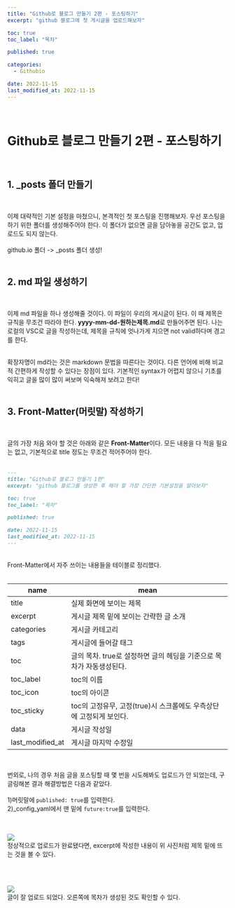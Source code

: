 ```yaml
---
title: "Github로 블로그 만들기 2편 - 포스팅하기"
excerpt: "github 블로그에 첫 게시글을 업로드해보자"

toc: true
toc_label: "목차"

published: true

categories:
  - Githubio

date: 2022-11-15
last_modified_at: 2022-11-15
---
```

<br>


# Github로 블로그 만들기 2편 - 포스팅하기

<br>

## 1. &#95;posts 폴더 만들기
<br>

이제 대략적인 기본 설정을 마쳤으니, 본격적인 첫 포스팅을 진행해보자. 우선 포스팅을 하기 위한 폴더를 생성해주어야 한다. 이 폴더가 없으면 글을 담아놓을 공간도 없고, 업로드도 되지 않는다.
<br><br>
github.io 폴더 -> &#95;posts 폴더 생성!
<br><br>

## 2. md 파일 생성하기

<br>

이제 md 파일을 하나 생성해줄 것이다. 이 파일이 우리의 게시글이 된다. 이 때 제목은 규칙을 무조건 따라야 한다. **yyyy-mm-dd-원하는제목.md**로 만들어주면 된다. 나는 로컬의 VSC로 글을 작성하는데, 제목을 규칙에 엇나가게 지으면 not valid하다며 경고를 한다.<br><br>

확장자명이 md라는 것은 markdown 문법을 따른다는 것이다. 다른 언어에 비해 비교적 간편하게 작성할 수 있다는 장점이 있다. 기본적인 syntax가 어렵지 않으니 기초를 익히고 글을 많이 많이 써보며 익숙해져 보려고 한다!<br><br>

## 3. Front-Matter(머릿말) 작성하기

<br>

글의 가장 처음 와야 할 것은 아래와 같은 **Front-Matter**이다. 모든 내용을 다 적을 필요는 없고, 기본적으로 title 정도는 무조건 적어주어야 한다. <br><br>


```md
---
title: "Github로 블로그 만들기 1편"
excerpt: "github 블로그를 생성한 후 해야 할 가장 간단한 기본설정을 알아보자"

toc: true
toc_label: "목차"

published: true

date: 2022-11-15
last_modified_at: 2022-11-15
---
```

<br>
Front-Matter에서 자주 쓰이는 내용들을 테이블로 정리했다.
<br><br>

|name|mean|
|---|---|
|title|실제 화면에 보이는 제목|
|excerpt|게시글 제목 밑에 보이는 간략한 글 소개|
|categories|게시글 카테고리|
|tags|게시글에 들어갈 태그|
|toc|글의 목차. true로 설정하면 글의 헤딩을 기준으로 목차가 자동생성된다.|
|toc_label|toc의 이름|
|toc_icon|toc의 아이콘|
|toc_sticky|toc의 고정유무, 고정(true)시 스크롤에도 우측상단에 고정되게 보인다.|
|data|게시글 작성일|
|last_modified_at|게시글 마지막 수정일|

<br>

번외로, 나의 경우 처음 글을 포스팅할 때 몇 번을 시도해봐도 업로드가 안 되었는데, 구글링해본 결과 해결방법은 다음과 같았다. <br><br>
1)머릿말에 `published: true`를 입력한다. <br>
2)&#95;config_yaml에서 맨 밑에 `future:true`를 입력한다.<br><br><br>

<img src= "https://user-images.githubusercontent.com/115082062/201882407-2cff03e8-0208-42e6-b8e4-688498b9e5e2.png">
<br>
정상적으로 업로드가 완료됐다면, excerpt에 작성한 내용이 위 사진처럼 제목 밑에 뜨는 것을 볼 수 있다.

<br><br>

<img src= "https://user-images.githubusercontent.com/115082062/201882798-dce6c216-3d9d-48d4-9677-2e8b4d630dee.png">
<br>
글이 잘 업로드 되었다. 오른쪽에 목차가 생성된 것도 확인할 수 있다.
<br>
